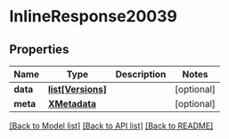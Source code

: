 # InlineResponse20039

## Properties
Name | Type | Description | Notes
------------ | ------------- | ------------- | -------------
**data** | [**list[Versions]**](Versions.md) |  | [optional] 
**meta** | [**XMetadata**](XMetadata.md) |  | [optional] 

[[Back to Model list]](../README.md#documentation-for-models) [[Back to API list]](../README.md#documentation-for-api-endpoints) [[Back to README]](../README.md)

